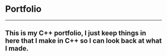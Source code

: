 # Portfolio
----------------------------------------------------------------------------------------------------------
This is my C++ portfolio, I just keep things in here that I make in C++ so I can look back at what I made.
----------------------------------------------------------------------------------------------------------
